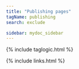 ```yaml
---
title: "Publishing pages"
tagName: publishing
search: exclude

sidebar: mydoc_sidebar
---
```


{% include taglogic.html %}

{% include links.html %}
